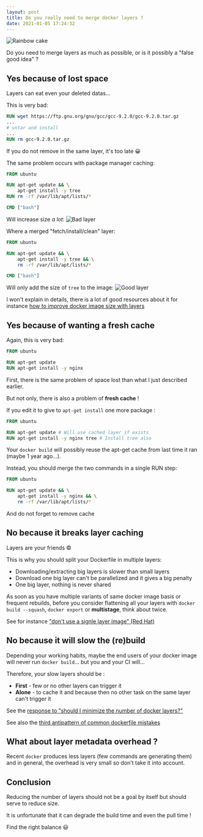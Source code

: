 ```yaml
---
layout: post
title: Do you really need to merge docker layers ?
date: 2021-01-05 17:24:32
---
```

![Rainbow cake](images/7rtqbz5ifdhgqe1b5knq.jpg)

Do you need to merge layers as much as possible, or is it possibly a "false good idea" ?

## Yes because of lost space
Layers can eat even your deleted datas...

This is very bad:
```dockerfile
RUN wget https://ftp.gnu.org/gnu/gcc/gcc-9.2.0/gcc-9.2.0.tar.gz 
...
# untar and install
...
RUN rm gcc-9.2.0.tar.gz
```
If you do not remove in the same layer, it's too late :grinning: 

The same problem occurs with package manager caching:
```dockerfile
FROM ubuntu

RUN apt-get update && \
    apt-get install -y tree
RUN rm -rf /var/lib/apt/lists/*

CMD ["bash"]
```
Will increase size *a lot*: 
![Bad layer](images/l2yhs8z4vdzouhs4kb5o.png)

Where a merged "fetch/install/clean" layer:
```dockerfile
FROM ubuntu

RUN apt-get update && \
    apt-get install -y tree && \
    rm -rf /var/lib/apt/lists/*

CMD ["bash"]
```

Will only add the size of `tree` to the image:
![Good layer](images/i4sbbix5a8rbrhrmi23p.png)

I won't explain in details, there is a lot of good resources about it for instance [how to improve docker image size with layers](https://medium.com/better-programming/how-to-improve-docker-image-size-with-layers-3ad62be0da9b)

## Yes because of wanting a fresh cache
Again, this is very bad:
```dockerfile
FROM ubuntu

RUN apt-get update
RUN apt-get install -y nginx
```
First, there is the same problem of space lost than what I just described earlier.

But not only, there is also a problem of **fresh cache** !

If you edit it to give to `apt-get install` one more package :

```dockerfile
FROM ubuntu

RUN apt-get update # Will use cached layer if exists 
RUN apt-get install -y nginx tree # Install tree also
```
Your `docker build` will possibly reuse the apt-get cache from last time it ran (maybe 1 year ago...).

Instead, you should merge the two commands in a single RUN step:
```dockerfile
FROM ubuntu

RUN apt-get update && \
    apt-get install -y nginx && \
    rm -rf /var/lib/apt/lists/*
```
And do not forget to remove cache

## No because it breaks layer caching
Layers are your friends :copyright: 

This is why you should split your Dockerfile in multiple layers:
- Downloading/extracting big layers is slower than small layers
- Download one big layer can't be parallelized and it gives a big penalty
- One big layer, nothing is never shared

As soon as you have multiple variants of same docker image basis or frequent rebuilds, before you consider flattening all your layers with `docker build --squash`, `docker export` or **multistage**, think about twice.

See for instance ["don't use a signle layer image" (Red Hat)](https://developers.redhat.com/blog/2016/02/24/10-things-to-avoid-in-docker-containers/)

## No because it will slow the (re)build
Depending your working habits, maybe the end users of your docker image will never run `docker build`... but you and your CI will...

Therefore, your slow layers should be :
* **First** - few or no other layers can trigger it
* **Alone** - to cache it and because then no other task on the same layer can't trigger it

See the [response to "should I minimize the number of docker layers?"](https://stackoverflow.com/a/47166120)

See also the [third antipattern of common dockerfile mistakes](https://runnable.com/blog/9-common-dockerfile-mistakes)

## What about layer metadata overhead ?
Recent `docker` produces less layers (few commands are generating them) and in general, the overhead is very small so don't take it into account.

## Conclusion
Reducing the number of layers should not be a goal by itself but should serve to reduce size.

It is unfortunate that it can degrade the build time and even the pull time !

Find the right balance :smiley:

